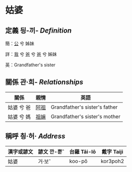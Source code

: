 # 姑婆
## 定義 딍-끼- _Definition_
簡：[公](member8.md) 兮 姊妹

詳：[我](member1.md) 兮 [爸](member2.md) 兮 [爸](member8.md) 兮 姊妹

英：Grandfather's sister

## 關係 관·희- _Relationships_

關係 | 親情 | 英語
--- | --- | --- 
姑婆 兮 爸 | [阿祖](member29.md) | Grandfather's sister's father
姑婆 兮 媽 | [祖嫲](member30.md) | Grandfather's sister's mother


## 稱呼 칑·허· _Address_

漢字或諺文 | 諺文 깐-뿐ˆ | 台羅 Tâi-lô | 戴字 Taiji
--- | --- | --- | --- 
姑婆 | 거·보ˆ | koo-pô | kor3poh2 
